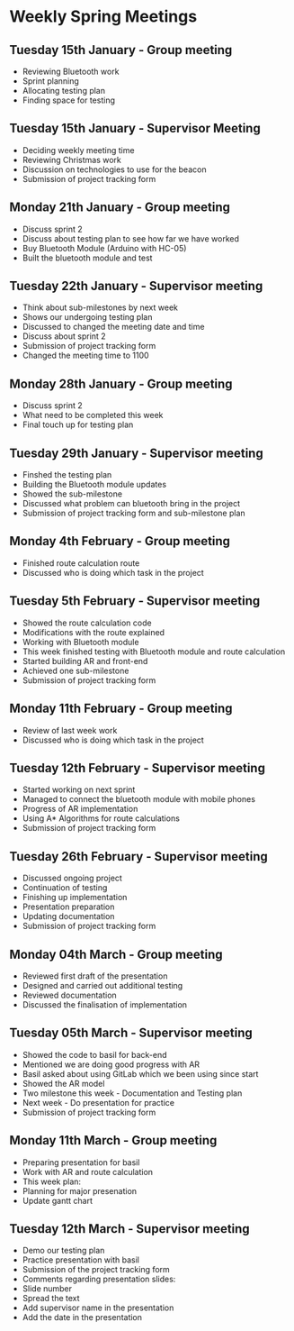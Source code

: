 # Weekly Spring Meetings

## Tuesday 15th January - Group meeting
- Reviewing Bluetooth work
- Sprint planning
- Allocating testing plan
- Finding space for testing

## Tuesday 15th January - Supervisor Meeting
- Deciding weekly meeting time
- Reviewing Christmas work
- Discussion on technologies to use for the beacon
- Submission of project tracking form

## Monday 21th January - Group meeting
- Discuss sprint 2
- Discuss about testing plan to see how far we have worked
- Buy Bluetooth Module (Arduino with HC-05)
- Built the bluetooth module and test

## Tuesday 22th January - Supervisor meeting
- Think about sub-milestones by next week 
- Shows our undergoing testing plan
- Discussed to changed the meeting date and time
- Discuss about sprint 2
- Submission of project tracking form 
- Changed the meeting time to 1100

## Monday 28th January - Group meeting 
- Discuss sprint 2
- What need to be completed this week 
- Final touch up for testing plan

## Tuesday 29th January - Supervisor meeting 
- Finshed the testing plan
- Building the Bluetooth module updates
- Showed the sub-milestone
- Discussed what problem can bluetooth bring in the project
- Submission of project tracking form and sub-milestone plan

## Monday 4th February - Group meeting
- Finished route calculation route
- Discussed who is doing which task in the project 

## Tuesday 5th February - Supervisor meeting
- Showed the route calculation code
- Modifications with the route explained 
- Working with Bluetooth module
- This week finished testing with Bluetooth module and route calculation
- Started building AR and front-end 
- Achieved one sub-milestone
- Submission of project tracking form

## Monday 11th February - Group meeting
- Review of last week work
- Discussed who is doing which task in the project

## Tuesday 12th February - Supervisor meeting
- Started working on next sprint
- Managed to connect the bluetooth module with mobile phones
- Progress of AR implementation
- Using A\* Algorithms for route calculations
- Submission of project tracking form

## Tuesday 26th February - Supervisor meeting
- Discussed ongoing project
- Continuation of testing
- Finishing up implementation
- Presentation preparation
- Updating documentation
- Submission of project tracking form

## Monday 04th March - Group meeting
- Reviewed first draft of the presentation
- Designed and carried out additional testing
- Reviewed documentation
- Discussed the finalisation of implementation

## Tuesday 05th March - Supervisor meeting
- Showed the code to basil for back-end
- Mentioned we are doing good progress with AR
- Basil asked about using GitLab which we been using since start
- Showed the AR model
- Two milestone this week - Documentation and Testing plan
- Next week - Do presentation for practice
- Submission of project tracking form

## Monday 11th March - Group meeting
- Preparing presentation for basil
- Work with AR and route calculation
- This week plan:
- Planning for major presenation
- Update gantt chart

## Tuesday 12th March - Supervisor meeting
- Demo our testing plan
- Practice presentation with basil
- Submission of the project tracking form
- Comments regarding presentation slides:
- Slide number
- Spread the text 
- Add supervisor name in the presentation
- Add the date in the presentation